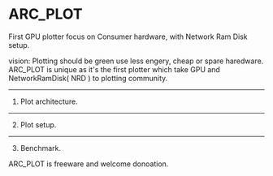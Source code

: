 # ARC_PLOT
First GPU plotter focus on Consumer hardware, with Network Ram Disk setup.

vision:
Plotting should be green use less engery, cheap or spare haredware.
ARC_PLOT is unique as it's the first plotter which take GPU and NetworkRamDisk( NRD ) to plotting community.

-----------------------------------------------------------------------------------------------------------
1. Plot architecture.




-----------------------------------------------------------------------------------------------------------
2. Plot setup.




-----------------------------------------------------------------------------------------------------------
3. Benchmark.



ARC_PLOT is freeware and welcome donoation.

